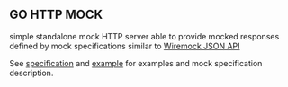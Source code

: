 ## GO HTTP MOCK
simple standalone mock HTTP server able to provide mocked responses defined by 
mock specifications similar to [Wiremock JSON API](https://wiremock.org/docs/stubbing/)

See [specification](docs/specification.md) and [example](docs/example.md) for examples and mock specification description.